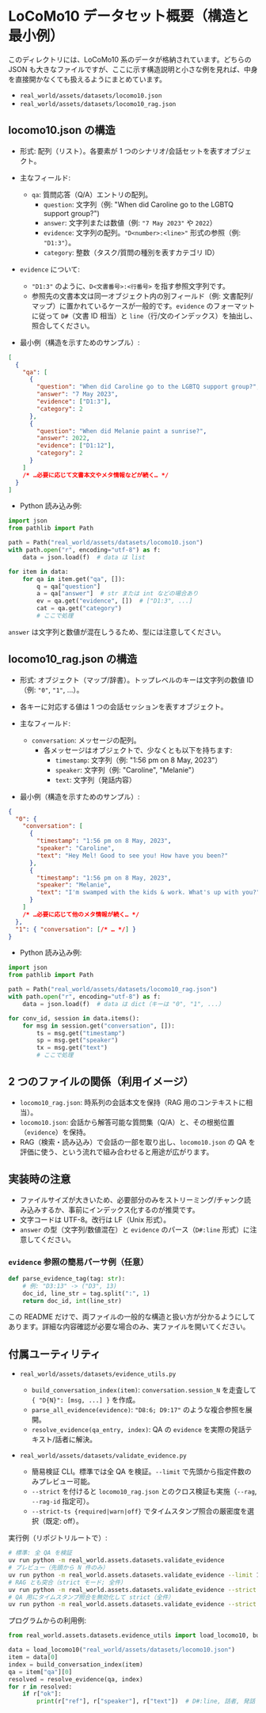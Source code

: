 # LoCoMo10 データセット概要（構造と最小例）

このディレクトリには、LoCoMo10 系のデータが格納されています。どちらの JSON も大きなファイルですが、ここに示す構造説明と小さな例を見れば、中身を直接開かなくても扱えるようにまとめています。

- `real_world/assets/datasets/locomo10.json`
- `real_world/assets/datasets/locomo10_rag.json`

## locomo10.json の構造

- 形式: 配列（リスト）。各要素が 1 つのシナリオ/会話セットを表すオブジェクト。
- 主なフィールド:
  - `qa`: 質問応答（Q/A）エントリの配列。
    - `question`: 文字列（例: "When did Caroline go to the LGBTQ support group?")
    - `answer`: 文字列または数値（例: `"7 May 2023"` や `2022`）
    - `evidence`: 文字列の配列。`"D<number>:<line>"` 形式の参照（例: `"D1:3"`）。
    - `category`: 整数（タスク/質問の種別を表すカテゴリ ID）

- `evidence` について:
  - `"D1:3"` のように、`D<文書番号>:<行番号>` を指す参照文字列です。
  - 参照先の文書本文は同一オブジェクト内の別フィールド（例: 文書配列/マップ）に置かれているケースが一般的です。`evidence` のフォーマットに従って `D#`（文書 ID 相当）と `line`（行/文のインデックス）を抽出し、照合してください。

- 最小例（構造を示すためのサンプル）:

```json
[
  {
    "qa": [
      {
        "question": "When did Caroline go to the LGBTQ support group?",
        "answer": "7 May 2023",
        "evidence": ["D1:3"],
        "category": 2
      },
      {
        "question": "When did Melanie paint a sunrise?",
        "answer": 2022,
        "evidence": ["D1:12"],
        "category": 2
      }
    ]
    /* …必要に応じて文書本文やメタ情報などが続く… */
  }
]
```

- Python 読み込み例:

```python
import json
from pathlib import Path

path = Path("real_world/assets/datasets/locomo10.json")
with path.open("r", encoding="utf-8") as f:
    data = json.load(f)  # data は list

for item in data:
    for qa in item.get("qa", []):
        q = qa["question"]
        a = qa["answer"]  # str または int などの場合あり
        ev = qa.get("evidence", [])  # ["D1:3", ...]
        cat = qa.get("category")
        # ここで処理
```

`answer` は文字列と数値が混在しうるため、型には注意してください。

## locomo10_rag.json の構造

- 形式: オブジェクト（マップ/辞書）。トップレベルのキーは文字列の数値 ID（例: `"0"`, `"1"`, …）。
- 各キーに対応する値は 1 つの会話セッションを表すオブジェクト。
- 主なフィールド:
  - `conversation`: メッセージの配列。
    - 各メッセージはオブジェクトで、少なくとも以下を持ちます:
      - `timestamp`: 文字列（例: "1:56 pm on 8 May, 2023"）
      - `speaker`: 文字列（例: "Caroline", "Melanie"）
      - `text`: 文字列（発話内容）

- 最小例（構造を示すためのサンプル）:

```json
{
  "0": {
    "conversation": [
      {
        "timestamp": "1:56 pm on 8 May, 2023",
        "speaker": "Caroline",
        "text": "Hey Mel! Good to see you! How have you been?"
      },
      {
        "timestamp": "1:56 pm on 8 May, 2023",
        "speaker": "Melanie",
        "text": "I'm swamped with the kids & work. What's up with you?"
      }
    ]
    /* …必要に応じて他のメタ情報が続く… */
  },
  "1": { "conversation": [/* … */] }
}
```

- Python 読み込み例:

```python
import json
from pathlib import Path

path = Path("real_world/assets/datasets/locomo10_rag.json")
with path.open("r", encoding="utf-8") as f:
    data = json.load(f)  # data は dict（キーは "0", "1", ...）

for conv_id, session in data.items():
    for msg in session.get("conversation", []):
        ts = msg.get("timestamp")
        sp = msg.get("speaker")
        tx = msg.get("text")
        # ここで処理
```

## 2 つのファイルの関係（利用イメージ）

- `locomo10_rag.json`: 時系列の会話本文を保持（RAG 用のコンテキストに相当）。
- `locomo10.json`: 会話から解答可能な質問集（Q/A）と、その根拠位置（`evidence`）を保持。
- RAG（検索・読み込み）で会話の一部を取り出し、`locomo10.json` の QA を評価に使う、という流れで組み合わせると用途が広がります。

## 実装時の注意

- ファイルサイズが大きいため、必要部分のみをストリーミング/チャンク読み込みするか、事前にインデックス化するのが推奨です。
- 文字コードは UTF-8。改行は LF（Unix 形式）。
- `answer` の型（文字列/数値混在）と `evidence` のパース（`D#:line` 形式）に注意してください。

### `evidence` 参照の簡易パーサ例（任意）

```python
def parse_evidence_tag(tag: str):
    # 例: "D3:13" -> ("D3", 13)
    doc_id, line_str = tag.split(":", 1)
    return doc_id, int(line_str)
```

この README だけで、両ファイルの一般的な構造と扱い方が分かるようにしてあります。詳細な内容確認が必要な場合のみ、実ファイルを開いてください。

## 付属ユーティリティ

- `real_world/assets/datasets/evidence_utils.py`
  - `build_conversation_index(item)`: `conversation.session_N` を走査して `{ "D{N}": [msg, ...] }` を作成。
  - `parse_all_evidence(evidence)`: `"D8:6; D9:17"` のような複合参照を展開。
  - `resolve_evidence(qa_entry, index)`: QA の `evidence` を実際の発話テキスト/話者に解決。

- `real_world/assets/datasets/validate_evidence.py`
  - 簡易検証 CLI。標準では全 QA を検証。`--limit` で先頭から指定件数のみプレビュー可能。
  - `--strict` を付けると `locomo10_rag.json` とのクロス検証も実施（`--rag`, `--rag-id` 指定可）。
  - `--strict-ts {required|warn|off}` でタイムスタンプ照合の厳密度を選択（既定: off）。

実行例（リポジトリルートで）:

```bash
# 標準: 全 QA を検証
uv run python -m real_world.assets.datasets.validate_evidence
# プレビュー（先頭から N 件のみ）
uv run python -m real_world.assets.datasets.validate_evidence --limit 10
# RAG とも突合（strict モード; 全件）
uv run python -m real_world.assets.datasets.validate_evidence --strict
# QA 用にタイムスタンプ照合を無効化して strict（全件）
uv run python -m real_world.assets.datasets.validate_evidence --strict --strict-ts off
```

プログラムからの利用例:

```python
from real_world.assets.datasets.evidence_utils import load_locomo10, build_conversation_index, resolve_evidence

data = load_locomo10("real_world/assets/datasets/locomo10.json")
item = data[0]
index = build_conversation_index(item)
qa = item["qa"][0]
resolved = resolve_evidence(qa, index)
for r in resolved:
    if r["ok"]:
        print(r["ref"], r["speaker"], r["text"])  # D#:line, 話者, 発話
```
